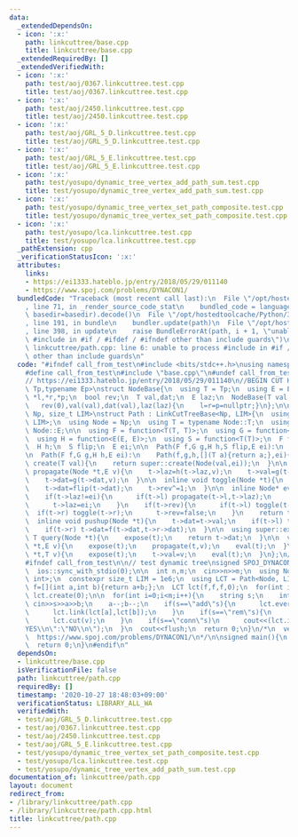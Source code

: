 ```yaml
---
data:
  _extendedDependsOn:
  - icon: ':x:'
    path: linkcuttree/base.cpp
    title: linkcuttree/base.cpp
  _extendedRequiredBy: []
  _extendedVerifiedWith:
  - icon: ':x:'
    path: test/aoj/0367.linkcuttree.test.cpp
    title: test/aoj/0367.linkcuttree.test.cpp
  - icon: ':x:'
    path: test/aoj/2450.linkcuttree.test.cpp
    title: test/aoj/2450.linkcuttree.test.cpp
  - icon: ':x:'
    path: test/aoj/GRL_5_D.linkcuttree.test.cpp
    title: test/aoj/GRL_5_D.linkcuttree.test.cpp
  - icon: ':x:'
    path: test/aoj/GRL_5_E.linkcuttree.test.cpp
    title: test/aoj/GRL_5_E.linkcuttree.test.cpp
  - icon: ':x:'
    path: test/yosupo/dynamic_tree_vertex_add_path_sum.test.cpp
    title: test/yosupo/dynamic_tree_vertex_add_path_sum.test.cpp
  - icon: ':x:'
    path: test/yosupo/dynamic_tree_vertex_set_path_composite.test.cpp
    title: test/yosupo/dynamic_tree_vertex_set_path_composite.test.cpp
  - icon: ':x:'
    path: test/yosupo/lca.linkcuttree.test.cpp
    title: test/yosupo/lca.linkcuttree.test.cpp
  _pathExtension: cpp
  _verificationStatusIcon: ':x:'
  attributes:
    links:
    - https://ei1333.hateblo.jp/entry/2018/05/29/011140
    - https://www.spoj.com/problems/DYNACON1/
  bundledCode: "Traceback (most recent call last):\n  File \"/opt/hostedtoolcache/Python/3.9.0/x64/lib/python3.9/site-packages/onlinejudge_verify/documentation/build.py\"\
    , line 71, in _render_source_code_stat\n    bundled_code = language.bundle(stat.path,\
    \ basedir=basedir).decode()\n  File \"/opt/hostedtoolcache/Python/3.9.0/x64/lib/python3.9/site-packages/onlinejudge_verify/languages/cplusplus.py\"\
    , line 191, in bundle\n    bundler.update(path)\n  File \"/opt/hostedtoolcache/Python/3.9.0/x64/lib/python3.9/site-packages/onlinejudge_verify/languages/cplusplus_bundle.py\"\
    , line 398, in update\n    raise BundleErrorAt(path, i + 1, \"unable to process\
    \ #include in #if / #ifdef / #ifndef other than include guards\")\nonlinejudge_verify.languages.cplusplus_bundle.BundleErrorAt:\
    \ linkcuttree/path.cpp: line 6: unable to process #include in #if / #ifdef / #ifndef\
    \ other than include guards\n"
  code: "#ifndef call_from_test\n#include <bits/stdc++.h>\nusing namespace std;\n\n\
    #define call_from_test\n#include \"base.cpp\"\n#undef call_from_test\n\n#endif\n\
    // https://ei1333.hateblo.jp/entry/2018/05/29/011140\n//BEGIN CUT HERE\ntemplate<typename\
    \ Tp,typename Ep>\nstruct NodeBase{\n  using T = Tp;\n  using E = Ep;\n  NodeBase\
    \ *l,*r,*p;\n  bool rev;\n  T val,dat;\n  E laz;\n  NodeBase(T val,E laz):\n \
    \   rev(0),val(val),dat(val),laz(laz){\n    l=r=p=nullptr;}\n};\n\ntemplate<typename\
    \ Np, size_t LIM>\nstruct Path : LinkCutTreeBase<Np, LIM>{\n  using super = LinkCutTreeBase<Np,\
    \ LIM>;\n  using Node = Np;\n  using T = typename Node::T;\n  using E = typename\
    \ Node::E;\n\n  using F = function<T(T, T)>;\n  using G = function<T(T, E)>;\n\
    \  using H = function<E(E, E)>;\n  using S = function<T(T)>;\n  F f;\n  G g;\n\
    \  H h;\n  S flip;\n  E ei;\n\n  Path(F f,G g,H h,S flip,E ei):\n    f(f),g(g),h(h),flip(flip),ei(ei){}\n\
    \n  Path(F f,G g,H h,E ei):\n    Path(f,g,h,[](T a){return a;},ei){}\n\n  Node*\
    \ create(T val){\n    return super::create(Node(val,ei));\n  }\n\n  inline void\
    \ propagate(Node *t,E v){\n    t->laz=h(t->laz,v);\n    t->val=g(t->val,v);\n\
    \    t->dat=g(t->dat,v);\n  }\n\n  inline void toggle(Node *t){\n    swap(t->l,t->r);\n\
    \    t->dat=flip(t->dat);\n    t->rev^=1;\n  }\n\n  inline Node* eval(Node *t){\n\
    \    if(t->laz!=ei){\n      if(t->l) propagate(t->l,t->laz);\n      if(t->r) propagate(t->r,t->laz);\n\
    \      t->laz=ei;\n    }\n    if(t->rev){\n      if(t->l) toggle(t->l);\n    \
    \  if(t->r) toggle(t->r);\n      t->rev=false;\n    }\n    return t;\n  }\n\n\
    \  inline void pushup(Node *t){\n    t->dat=t->val;\n    if(t->l) t->dat=f(t->l->dat,t->dat);\n\
    \    if(t->r) t->dat=f(t->dat,t->r->dat);\n  }\n\n  using super::expose;\n\n \
    \ T query(Node *t){\n    expose(t);\n    return t->dat;\n  }\n\n  void update(Node\
    \ *t,E v){\n    expose(t);\n    propagate(t,v);\n    eval(t);\n  }\n\n  void set_val(Node\
    \ *t,T v){\n    expose(t);\n    t->val=v;\n    eval(t);\n  }\n};\n//END CUT HERE\n\
    #ifndef call_from_test\n\n// test dynamic tree\nsigned SPOJ_DYNACON1(){\n  cin.tie(0);\n\
    \  ios::sync_with_stdio(0);\n\n  int n,m;\n  cin>>n>>m;\n  using Node = NodeBase<int,\
    \ int>;\n  constexpr size_t LIM = 1e6;\n  using LCT = Path<Node, LIM>;\n\n  auto\
    \ f=[](int a,int b){return a+b;};\n  LCT lct(f,f,f,0);\n  for(int i=0;i<n;i++)\
    \ lct.create(0);\n\n  for(int i=0;i<m;i++){\n    string s;\n    int a,b;\n   \
    \ cin>>s>>a>>b;\n    a--;b--;\n    if(s==\"add\"s){\n      lct.evert(lct[b]);\n\
    \      lct.link(lct[a],lct[b]);\n    }\n    if(s==\"rem\"s){\n      auto v=lct.lca(lct[a],lct[b])==lct[a]?lct[b]:lct[a];\n\
    \      lct.cut(v);\n    }\n    if(s==\"conn\"s)\n      cout<<(lct.is_connected(lct[a],lct[b])?\"\
    YES\\n\":\"NO\\n\");\n  }\n  cout<<flush;\n  return 0;\n}\n/*\n  verified on 2020/01/08\n\
    \  https://www.spoj.com/problems/DYNACON1/\n*/\n\nsigned main(){\n  //SPOJ_DYNACON1();\n\
    \  return 0;\n}\n#endif\n"
  dependsOn:
  - linkcuttree/base.cpp
  isVerificationFile: false
  path: linkcuttree/path.cpp
  requiredBy: []
  timestamp: '2020-10-27 18:48:03+09:00'
  verificationStatus: LIBRARY_ALL_WA
  verifiedWith:
  - test/aoj/GRL_5_D.linkcuttree.test.cpp
  - test/aoj/0367.linkcuttree.test.cpp
  - test/aoj/2450.linkcuttree.test.cpp
  - test/aoj/GRL_5_E.linkcuttree.test.cpp
  - test/yosupo/dynamic_tree_vertex_set_path_composite.test.cpp
  - test/yosupo/lca.linkcuttree.test.cpp
  - test/yosupo/dynamic_tree_vertex_add_path_sum.test.cpp
documentation_of: linkcuttree/path.cpp
layout: document
redirect_from:
- /library/linkcuttree/path.cpp
- /library/linkcuttree/path.cpp.html
title: linkcuttree/path.cpp
---
```

